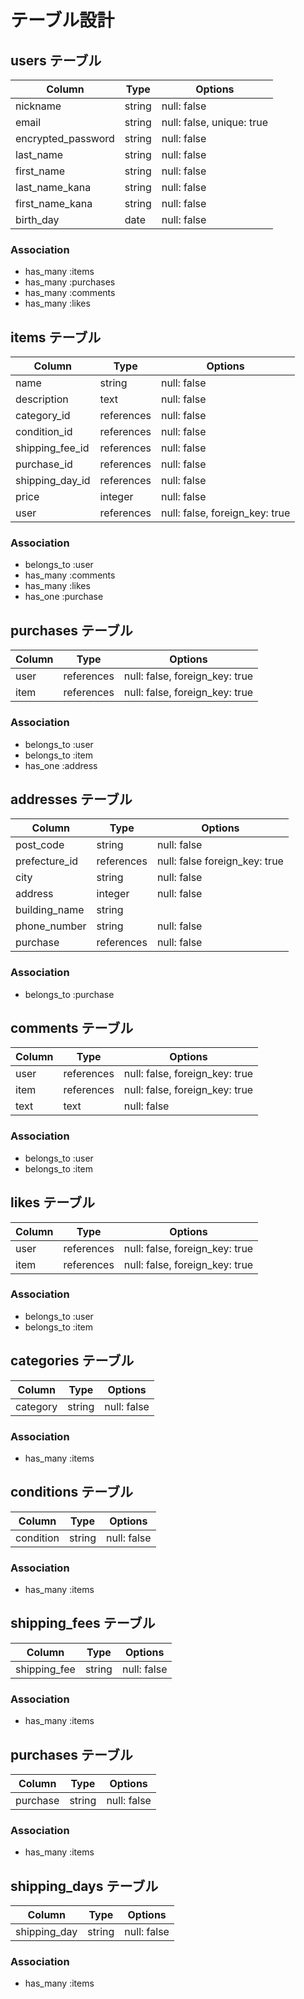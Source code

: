 # テーブル設計

## users テーブル

| Column             | Type    | Options                   |
| ------------------ | ------- | ------------------------- |
| nickname           | string  | null: false               |
| email              | string  | null: false, unique: true |
| encrypted_password | string  | null: false               |
| last_name          | string  | null: false               |
| first_name         | string  | null: false               |
| last_name_kana     | string  | null: false               |
| first_name_kana    | string  | null: false               |
| birth_day          | date    | null: false               |

### Association
- has_many :items
- has_many :purchases
- has_many :comments
- has_many :likes

## items テーブル

| Column             | Type       | Options                        |
| ------------------ | ---------- | ------------------------------ |
| name               | string     | null: false                    |
| description        | text       | null: false                    |
| category_id        | references | null: false                    |
| condition_id       | references | null: false                    |
| shipping_fee_id    | references | null: false                    |
| purchase_id        | references | null: false                    |
| shipping_day_id    | references | null: false                    |
| price              | integer    | null: false                    |
| user               | references | null: false, foreign_key: true |

### Association
- belongs_to :user
- has_many :comments
- has_many :likes
- has_one :purchase

## purchases テーブル

| Column  | Type       | Options                        |
| ------- | ---------- | ------------------------------ |
| user    | references | null: false, foreign_key: true |
| item    | references | null: false, foreign_key: true |

### Association
- belongs_to :user
- belongs_to :item
- has_one :address

## addresses テーブル

| Column        | Type       | Options                        |
| ------------- | ---------- | ------------------------------ |
| post_code     | string     | null: false                    |
| prefecture_id | references | null: false foreign_key: true  |
| city          | string     | null: false                    |
| address       | integer    | null: false                    |
| building_name | string     |                                |
| phone_number  | string     | null: false                    |
| purchase      | references | null: false                    |

### Association
- belongs_to :purchase

## comments テーブル

| Column | Type       | Options                        |
| ------ | ---------- | ------------------------------ |
| user   | references | null: false, foreign_key: true |
| item   | references | null: false, foreign_key: true |
| text   | text       | null: false                    |

### Association
- belongs_to :user
- belongs_to :item

## likes テーブル

| Column | Type       | Options                        |
| ------ | ---------- | ------------------------------ |
| user   | references | null: false, foreign_key: true |
| item   | references | null: false, foreign_key: true |

### Association
- belongs_to :user
- belongs_to :item

## categories テーブル

| Column     | Type   | Options     |
| ---------- | ------ | ----------- |
| category   | string | null: false |

### Association
- has_many :items

## conditions テーブル

| Column      | Type   | Options     |
| ----------- | ------ | ----------- |
| condition   | string | null: false |

### Association
- has_many :items

## shipping_fees テーブル

| Column       | Type   | Options     |
| ------------ | ------ | ----------- |
| shipping_fee | string | null: false |

### Association
- has_many :items

## purchases テーブル

| Column        | Type   | Options     |
| ------------- | ------ | ----------- |
| purchase      | string | null: false |

### Association
- has_many :items

## shipping_days テーブル

| Column       | Type   | Options     |
| ------------ | ------ | ----------- |
| shipping_day | string | null: false |

### Association
- has_many :items
